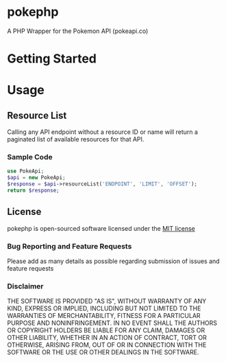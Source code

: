 # pokephp
A PHP Wrapper for the Pokemon API (pokeapi.co)

# Getting Started

# Usage

## Resource List

Calling any API endpoint without a resource ID or name will return a paginated list of available resources for that API.

### Sample Code

```PHP
use PokeApi;
$api = new PokeApi;
$response = $api->resourceList('ENDPOINT', 'LIMIT', 'OFFSET');
return $response;
```

## License

pokephp is open-sourced software licensed under the [MIT license](http://opensource.org/licenses/MIT)

### Bug Reporting and Feature Requests

Please add as many details as possible regarding submission of issues and feature requests

### Disclaimer

THE SOFTWARE IS PROVIDED "AS IS", WITHOUT WARRANTY OF ANY KIND, EXPRESS OR IMPLIED, INCLUDING BUT NOT LIMITED TO THE WARRANTIES OF MERCHANTABILITY, FITNESS FOR A PARTICULAR PURPOSE AND NONINFRINGEMENT. IN NO EVENT SHALL THE AUTHORS OR COPYRIGHT HOLDERS BE LIABLE FOR ANY CLAIM, DAMAGES OR OTHER LIABILITY, WHETHER IN AN ACTION OF CONTRACT, TORT OR OTHERWISE, ARISING FROM, OUT OF OR IN CONNECTION WITH THE SOFTWARE OR THE USE OR OTHER DEALINGS IN THE SOFTWARE.
